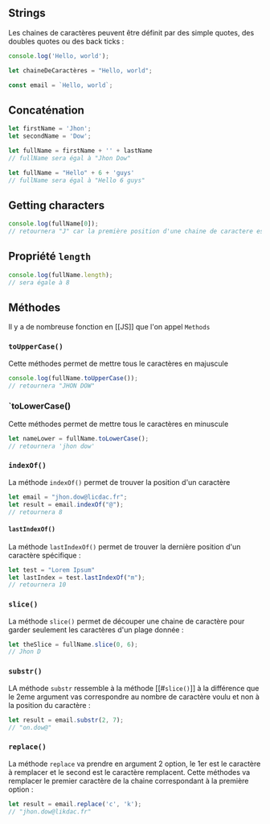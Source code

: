 ## Strings
Les chaines de caractères peuvent être définit par des simple quotes, des doubles quotes ou des back ticks :

```js
console.log('Hello, world');
```

```js
let chaineDeCaractères = "Hello, world";
```

```js
const email = `Hello, world`;
```

## Concaténation

```js
let firstName = 'Jhon';
let secondName = 'Dow';

let fullName = firstName + '' + lastName
// fullName sera égal à "Jhon Dow"

let fullName = "Hello" + 6 + 'guys'
// fullName sera égal à "Hello 6 guys"
```

## Getting characters

```js
console.log(fullName[0]);
// retournera "J" car la première position d'une chaine de caractere est 0
```

## Propriété `length`
```js
console.log(fullName.length);
// sera égale à 8
```

## Méthodes
Il y a de nombreuse fonction en [[JS]] que l'on appel `Methods`

### `toUpperCase()`
Cette méthodes permet de mettre tous le caractères en majuscule
```js
console.log(fullName.toUpperCase());
// retournera "JHON DOW"
```

### `toLowerCase()
Cette méthodes permet de mettre tous le caractères en minuscule
```js
let nameLower = fullName.toLowerCase();
// retournera 'jhon dow'
```

### `indexOf()`
La méthode `indexOf()` permet de trouver la position d'un caractère
```js
let email = "jhon.dow@licdac.fr";
let result = email.indexOf("@");
// retournera 8
```

#### `lastIndexOf()`
La méthode `lastIndexOf()` permet de trouver la dernière position d'un caractère spécifique :
```js
let test = "Lorem Ipsum"
let lastIndex = test.lastIndexOf("m");
// retournera 10
```

### `slice()`
La méthode `slice()` permet de découper une chaine de caractère pour garder seulement les caractères d'un plage donnée :
```js
let theSlice = fullName.slice(0, 6);
// Jhon D
```

### `substr()`
LA méthode `substr` ressemble à la méthode [[#`slice()`]]  à la différence que le 2eme argument vas correspondre au nombre de caractère voulu et non à la position du caractère :
```js
let result = email.substr(2, 7);
// "on.dow@"
```

### `replace()`
La méthode `replace` va prendre en argument 2 option, le 1er est le caractère à remplacer et le second est le caractère remplacent. Cette méthodes va remplacer le premier caractère de la chaine correspondant à la première option :
```js
let result = email.replace('c', 'k');
// "jhon.dow@likdac.fr"
```

